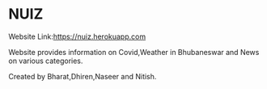 # NUIZ

Website Link:https://nuiz.herokuapp.com

Website provides information on Covid,Weather in Bhubaneswar and News on various categories.

Created by Bharat,Dhiren,Naseer and Nitish.
